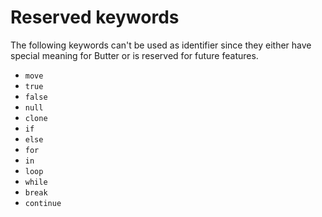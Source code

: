 # Reserved keywords

The following keywords can't be used as identifier since they either have special meaning for Butter or is reserved for future features.

- `move`
- `true`
- `false`
- `null`
- `clone`
- `if`
- `else`
- `for`
- `in`
- `loop`
- `while`
- `break`
- `continue`
